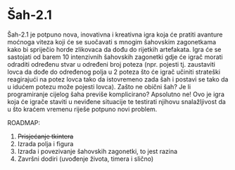 # Šah-2.1
Šah-2.1 je potpuno nova, inovativna i kreativna igra koja će pratiti avanture moćnoga viteza koji će se suočavati s mnogim šahovskim zagonetkama kako bi spriječio horde zlikovaca da dođu do rijetkih artefakata. Igra će se sastojati od barem 10 intenzivnih šahovskih zagonetki gdje će igrač morati odraditi određenu stvar u određeni broj poteza (npr. pojesti tj. zaustaviti lovca da dođe do određenog polja u 2 poteza što će igrač učiniti strateški reagirajući na potez lovca tako da istovremeno zada šah i postavi se tako da u idućem potezu može pojesti lovca). Zašto ne obični šah? Je li programiranje cijelog šaha previše komplicirano? Apsolutno ne! Ovo je igra koja će igrače staviti u neviđene situacije te testirati njihovu snalažljivost da u što kraćem vremenu riješe potpuno novi problem.

ROADMAP:
1. <strike>Prisjećanje tkintera</strike>
2. Izrada polja i figura
3. Izrada i povezivanje šahovskih zagonetki, to jest razina
4. Završni dodiri (uvođenje života, timera i slično)
